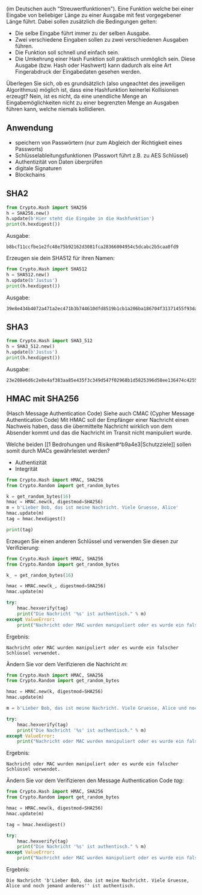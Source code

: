 (im Deutschen auch "Streuwertfunktionen").
Eine Funktion welche bei einer Eingabe von beliebiger Länge zu einer Ausgabe mit fest vorgegebener Länge führt. Dabei sollen zusätzlich die Bedingungen gelten: 
- Die selbe Eingabe führt immer zu der selben Ausgabe.
- Zwei verschiedene Eingaben sollen zu zwei verschiedenen Ausgaben führen.
- Die Funktion soll schnell und einfach sein.
- Die Umkehrung einer Hash Funktion soll praktisch unmöglich sein.
Diese Ausgabe (bzw. Hash oder Hashwert) kann dadurch als eine Art Fingerabdruck der Eingabedaten gesehen werden.

Überlegen Sie sich, ob es grundsätzlich (also ungeachtet des jeweiligen Algorithmus) möglich ist, dass eine Hashfunktion keinerlei Kollisionen erzeugt?
	Nein, ist es nicht, da eine unendliche Menge an Eingabemöglichkeiten nicht zu einer begrenzten Menge an Ausgaben führen kann, welche niemals kollidieren. 

## Anwendung
- speichern von Passwörtern (nur zum Abgleich der Richtigkeit eines Passworts)
- Schlüsselableitungsfunktionen (Passwort führt z.B. zu AES Schlüssel)
- Authentizität von Daten überprüfen
- digitale Signaturen
- Blockchains

## SHA2
``` python
from Crypto.Hash import SHA256
h = SHA256.new()
h.update(b'Hier steht die Eingabe in die Hashfunktion')
print(h.hexdigest())
```
Ausgabe:
```
b8bcf11ccfbe1e2fc48e75b92162d3081fca28366004954c5dcabc2b5caa0fd9
```

Erzeugen sie dein SHA512 für ihren Namen:
``` python
from Crypto.Hash import SHA512
h = SHA512.new()
h.update(b'Justus')
print(h.hexdigest())
```
Ausgabe:
```
39e8e434b4072a471a2ec471b3b744610dfd8519b1cb1a206ba186704f31371455f93da74352b5cbc573c571bda2395083f5b1572717cf61bc647678e9db2052
```

## SHA3
``` python
from Crypto.Hash import SHA3_512
h = SHA3_512.new()
h.update(b'Justus')
print(h.hexdigest())
```
Ausgabe:
```
23e208e6d6c2e8e4af383aa85e435f3c349d547f02968b1d5825396d58ee136474c42559ad7cf650dd23820594ebb27c3f69f12bbb2252348280ff5b578aa3e2
```

## HMAC mit SHA256 
(Hasch Message Authentication Code)
Siehe auch CMAC (Cypher Message Authentication Code)
Mit HMAC soll der Empfänger einer Nachricht einen Nachweis haben, dass die übermittelte Nachricht wirklich von dem Absender kommt und das die Nachricht im Transit nicht manipuliert wurde.

Welche beiden [[1 Bedrohungen und Risiken#^b9a4e3|Schutzziele]] sollen somit durch MACs gewährleistet werden?
- Authentizität
- Integrität

``` python 
from Crypto.Hash import HMAC, SHA256
from Crypto.Random import get_random_bytes

k = get_random_bytes(16)
hmac = HMAC.new(k, digestmod=SHA256)
m = b'Lieber Bob, das ist meine Nachricht. Viele Gruesse, Alice'
hmac.update(m)
tag = hmac.hexdigest()

print(tag)
```

Erzeugen Sie einen anderen Schlüssel und verwenden Sie diesen zur Verifizierung:
``` python 
from Crypto.Hash import HMAC, SHA256
from Crypto.Random import get_random_bytes

k_ = get_random_bytes(16)

hmac = HMAC.new(k_, digestmod=SHA256)
hmac.update(m)

try:
    hmac.hexverify(tag)
    print("Die Nachricht '%s' ist authentisch." % m)
except ValueError:
    print("Nachricht oder MAC wurden manipuliert oder es wurde ein falscher Schlüssel verwendet.")
```
Ergebnis:
``` 
Nachricht oder MAC wurden manipuliert oder es wurde ein falscher Schlüssel verwendet.
```

Ändern Sie vor dem Verifizieren die Nachricht $m$:
``` python
from Crypto.Hash import HMAC, SHA256
from Crypto.Random import get_random_bytes

hmac = HMAC.new(k, digestmod=SHA256)
hmac.update(m)

m = b'Lieber Bob, das ist meine Nachricht. Viele Gruesse, Alice und noch jemand anderes'

try:
    hmac.hexverify(tag)
    print("Die Nachricht '%s' ist authentisch." % m)
except ValueError:
    print("Nachricht oder MAC wurden manipuliert oder es wurde ein falscher Schlüssel verwendet.")
```
Ergebnis:
```
Nachricht oder MAC wurden manipuliert oder es wurde ein falscher Schlüssel verwendet.
```

Ändern Sie vor dem Verifizieren den Message Authentication Code $tag$:
``` python
from Crypto.Hash import HMAC, SHA256
from Crypto.Random import get_random_bytes

hmac = HMAC.new(k, digestmod=SHA256)
hmac.update(m)

tag = hmac.hexdigest()

try:
    hmac.hexverify(tag)
    print("Die Nachricht '%s' ist authentisch." % m)
except ValueError:
    print("Nachricht oder MAC wurden manipuliert oder es wurde ein falscher Schlüssel verwendet.")
```
Ergebnis:
```
Die Nachricht 'b'Lieber Bob, das ist meine Nachricht. Viele Gruesse, Alice und noch jemand anderes'' ist authentisch.
```

